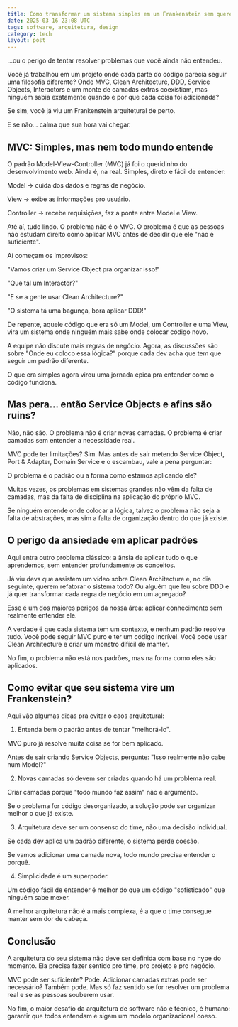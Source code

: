 ```yaml
---
title: Como transformar um sistema simples em um Frankenstein sem querer
date: 2025-03-16 23:08 UTC
tags: software, arquitetura, design
category: tech
layout: post
---
```


...ou o perigo de tentar resolver problemas que você ainda não entendeu.

Você já trabalhou em um projeto onde cada parte do código parecia seguir uma filosofia diferente? Onde MVC, Clean Architecture, DDD, Service Objects, Interactors e um monte de camadas extras coexistiam, mas ninguém sabia exatamente quando e por que cada coisa foi adicionada?

Se sim, você já viu um Frankenstein arquitetural de perto.

E se não... calma que sua hora vai chegar.

## MVC: Simples, mas nem todo mundo entende

O padrão Model-View-Controller (MVC) já foi o queridinho do desenvolvimento web. Ainda é, na real. Simples, direto e fácil de entender:

Model → cuida dos dados e regras de negócio.

View → exibe as informações pro usuário.

Controller → recebe requisições, faz a ponte entre Model e View.


Até aí, tudo lindo. O problema não é o MVC. O problema é que as pessoas não estudam direito como aplicar MVC antes de decidir que ele "não é suficiente".

Aí começam os improvisos:

"Vamos criar um Service Object pra organizar isso!"

"Que tal um Interactor?"

"E se a gente usar Clean Architecture?"

"O sistema tá uma bagunça, bora aplicar DDD!"


De repente, aquele código que era só um Model, um Controller e uma View, vira um sistema onde ninguém mais sabe onde colocar código novo.

A equipe não discute mais regras de negócio. Agora, as discussões são sobre "Onde eu coloco essa lógica?" porque cada dev acha que tem que seguir um padrão diferente.

O que era simples agora virou uma jornada épica pra entender como o código funciona.

## Mas pera... então Service Objects e afins são ruins?

Não, não são. O problema não é criar novas camadas. O problema é criar camadas sem entender a necessidade real.

MVC pode ter limitações? Sim. Mas antes de sair metendo Service Object, Port & Adapter, Domain Service e o escambau, vale a pena perguntar:

O problema é o padrão ou a forma como estamos aplicando ele?

Muitas vezes, os problemas em sistemas grandes não vêm da falta de camadas, mas da falta de disciplina na aplicação do próprio MVC.

Se ninguém entende onde colocar a lógica, talvez o problema não seja a falta de abstrações, mas sim a falta de organização dentro do que já existe.

## O perigo da ansiedade em aplicar padrões

Aqui entra outro problema clássico: a ânsia de aplicar tudo o que aprendemos, sem entender profundamente os conceitos.

Já viu devs que assistem um vídeo sobre Clean Architecture e, no dia seguinte, querem refatorar o sistema todo?
Ou alguém que leu sobre DDD e já quer transformar cada regra de negócio em um agregado?

Esse é um dos maiores perigos da nossa área: aplicar conhecimento sem realmente entender ele.

A verdade é que cada sistema tem um contexto, e nenhum padrão resolve tudo.
Você pode seguir MVC puro e ter um código incrível. Você pode usar Clean Architecture e criar um monstro difícil de manter.

No fim, o problema não está nos padrões, mas na forma como eles são aplicados.

## Como evitar que seu sistema vire um Frankenstein?

Aqui vão algumas dicas pra evitar o caos arquitetural:

1. Entenda bem o padrão antes de tentar "melhorá-lo".

MVC puro já resolve muita coisa se for bem aplicado.

Antes de sair criando Service Objects, pergunte: "Isso realmente não cabe num Model?"



2. Novas camadas só devem ser criadas quando há um problema real.

Criar camadas porque "todo mundo faz assim" não é argumento.

Se o problema for código desorganizado, a solução pode ser organizar melhor o que já existe.



3. Arquitetura deve ser um consenso do time, não uma decisão individual.

Se cada dev aplica um padrão diferente, o sistema perde coesão.

Se vamos adicionar uma camada nova, todo mundo precisa entender o porquê.



4. Simplicidade é um superpoder.

Um código fácil de entender é melhor do que um código "sofisticado" que ninguém sabe mexer.

A melhor arquitetura não é a mais complexa, é a que o time consegue manter sem dor de cabeça.


## Conclusão

A arquitetura do seu sistema não deve ser definida com base no hype do momento.
Ela precisa fazer sentido pro time, pro projeto e pro negócio.

MVC pode ser suficiente? Pode.
Adicionar camadas extras pode ser necessário? Também pode.
Mas só faz sentido se for resolver um problema real e se as pessoas souberem usar.

No fim, o maior desafio da arquitetura de software não é técnico, é humano: garantir que todos entendam e sigam um modelo organizacional coeso.

